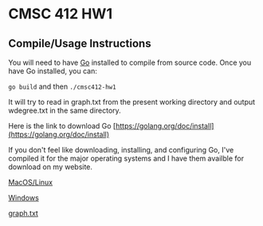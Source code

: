 # CMSC 412 HW1

## Compile/Usage Instructions

You will need to have [Go](https://golang.org) installed to compile from source code.
Once you have Go installed, you can:

`go build`
and then
`./cmsc412-hw1`

It will try to read in graph.txt from the present working directory and output wdegree.txt in the same directory.

Here is the link to download Go
[https://golang.org/doc/install](https://golang.org/doc/install)

If you don't feel like downloading, installing, and configuring Go, I've compiled it for the major operating systems and I have them availble for download on my website.

[MacOS/Linux](http://briansimoni.com/wp-content/uploads/2016/09/cmsc412-hw1)

[Windows](http://briansimoni.com/wp-content/uploads/2016/09/cmsc412-hw1.exe)

[graph.txt](http://briansimoni.com/wp-content/uploads/2016/09/graph.txt)

